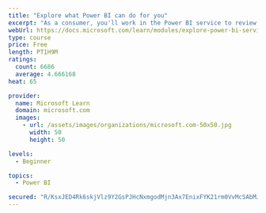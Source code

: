 ```yaml
---
title: "Explore what Power BI can do for you"
excerpt: "As a consumer, you'll work in the Power BI service to review and interact with content that has been shared with you. This module provides the foundational information that you need to work effectively in the Power BI service."
webUrl: https://docs.microsoft.com/learn/modules/explore-power-bi-service/
type: course
price: Free
length: PT1H9M
ratings:
  count: 6686
  average: 4.666168
heat: 65

provider:
  name: Microsoft Learn
  domain: microsoft.com
  images:
    - url: /assets/images/organizations/microsoft.com-50x50.jpg
      width: 50
      height: 50

levels:
  - Beginner

topics:
  - Power BI

secured: "R/KsxJED4Rk6skjVlz9Y2GsPJHcNxmgodMjn3Ax7EnixFYK21rm0VvMcSAbMJJIULfuezev9mTsV6EcURuzlMbh68avUm+tTtEoRjRhZQ8UQYCwUQcBtELkwzeFEOZD+5gEYygvC0/moPcgT+HTKphYf67pkIzuVKzoefJGftFbyyp7q6XVG8TvTz7JWIzreTm3Yh5jS1wob14CCKmIzndEt6qJ61TY/CLnyjPRPv+y9lXGfWDuTw9WeXHI8XifoHkFowoC0NaLgNp/pTz34seHjGg9sPCrCv3+w8W3cW8DfSuR9Zi43UtD3VYQLR0GMxF3o4+KY+6coZ3vvNiLKU9H36Hv9BA5AI15g3EcAp7H/1dSXYhDxqKgKqX7BgI8t4Wmji5llAMfJCS5k5I2Z//rvQw0/YFXkFLO0V/7d8GU=;RljKcNDdH5CWuhnP6IWFVw=="
---
```


